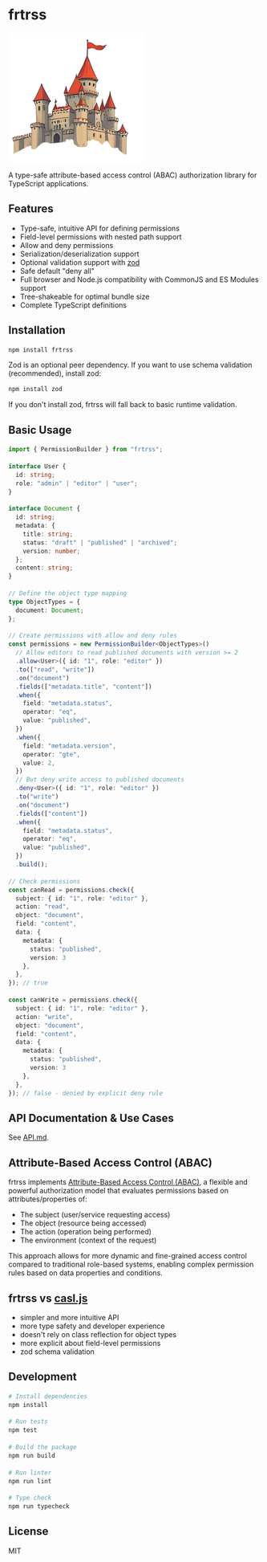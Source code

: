 # frtrss

![frtrss logo](logo.png)

A type-safe attribute-based access control (ABAC) authorization library for TypeScript applications.

## Features

- Type-safe, intuitive API for defining permissions
- Field-level permissions with nested path support
- Allow and deny permissions
- Serialization/deserialization support
- Optional validation support with [zod](https://github.com/colinhacks/zod)
- Safe default "deny all"
- Full browser and Node.js compatibility with CommonJS and ES Modules support
- Tree-shakeable for optimal bundle size
- Complete TypeScript definitions

## Installation

```bash
npm install frtrss
```

Zod is an optional peer dependency. If you want to use schema validation (recommended), install zod:

```bash
npm install zod
```

If you don't install zod, frtrss will fall back to basic runtime validation.

## Basic Usage

```typescript
import { PermissionBuilder } from "frtrss";

interface User {
  id: string;
  role: "admin" | "editor" | "user";
}

interface Document {
  id: string;
  metadata: {
    title: string;
    status: "draft" | "published" | "archived";
    version: number;
  };
  content: string;
}

// Define the object type mapping
type ObjectTypes = {
  document: Document;
};

// Create permissions with allow and deny rules
const permissions = new PermissionBuilder<ObjectTypes>()
  // Allow editors to read published documents with version >= 2
  .allow<User>({ id: "1", role: "editor" })
  .to(["read", "write"])
  .on("document")
  .fields(["metadata.title", "content"])
  .when({
    field: "metadata.status",
    operator: "eq",
    value: "published",
  })
  .when({
    field: "metadata.version",
    operator: "gte",
    value: 2,
  })
  // But deny write access to published documents
  .deny<User>({ id: "1", role: "editor" })
  .to("write")
  .on("document")
  .fields(["content"])
  .when({
    field: "metadata.status",
    operator: "eq",
    value: "published",
  })
  .build();

// Check permissions
const canRead = permissions.check({
  subject: { id: "1", role: "editor" },
  action: "read",
  object: "document",
  field: "content",
  data: {
    metadata: { 
      status: "published",
      version: 3
    },
  },
}); // true

const canWrite = permissions.check({
  subject: { id: "1", role: "editor" },
  action: "write",
  object: "document",
  field: "content",
  data: {
    metadata: { 
      status: "published",
      version: 3
    },
  },
}); // false - denied by explicit deny rule
```

## API Documentation & Use Cases

See [API.md](./doc/API.md).

## Attribute-Based Access Control (ABAC)

frtrss implements [Attribute-Based Access Control (ABAC)](https://en.wikipedia.org/wiki/Attribute-based_access_control), a flexible and powerful authorization model that evaluates permissions based on attributes/properties of:

- The subject (user/service requesting access)
- The object (resource being accessed)
- The action (operation being performed)
- The environment (context of the request)

This approach allows for more dynamic and fine-grained access control compared to traditional role-based systems, enabling complex permission rules based on data properties and conditions.

## frtrss vs [casl.js](https://github.com/stalniy/casl)

* simpler and more intuitive API
* more type safety and developer experience
* doesn't rely on class reflection for object types
* more explicit about field-level permissions
* zod schema validation

## Development

```bash
# Install dependencies
npm install

# Run tests
npm test

# Build the package
npm run build

# Run linter
npm run lint

# Type check
npm run typecheck
```

## License

MIT
